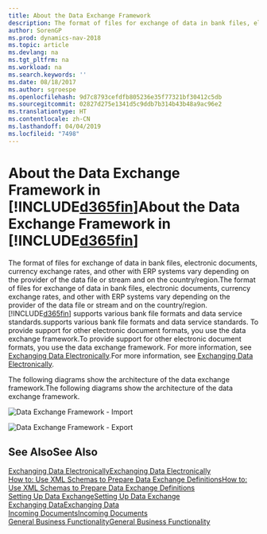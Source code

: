 ```yaml
---
title: About the Data Exchange Framework
description: The format of files for exchange of data in bank files, electronic documents, currency exchange rates, and other with ERP systems vary depending on the provider of the data file or stream and on the country/region.
author: SorenGP
ms.prod: dynamics-nav-2018
ms.topic: article
ms.devlang: na
ms.tgt_pltfrm: na
ms.workload: na
ms.search.keywords: ''
ms.date: 08/18/2017
ms.author: sgroespe
ms.openlocfilehash: 9d7c8793cefdfb805236e35f77321bf30412c5db
ms.sourcegitcommit: 02827d275e1341d5c9ddb7b314b43b48a9ac96e2
ms.translationtype: HT
ms.contentlocale: zh-CN
ms.lasthandoff: 04/04/2019
ms.locfileid: "7498"
---
```

# <a name="about-the-data-exchange-framework-in-included365finincludesd365finmdmd"></a><span data-ttu-id="56b1a-103">About the Data Exchange Framework in [!INCLUDE[d365fin](includes/d365fin_md.md)]</span><span class="sxs-lookup"><span data-stu-id="56b1a-103">About the Data Exchange Framework in [!INCLUDE[d365fin](includes/d365fin_md.md)]</span></span>
<span data-ttu-id="56b1a-104">The format of files for exchange of data in bank files, electronic documents, currency exchange rates, and other with ERP systems vary depending on the provider of the data file or stream and on the country/region.</span><span class="sxs-lookup"><span data-stu-id="56b1a-104">The format of files for exchange of data in bank files, electronic documents, currency exchange rates, and other with ERP systems vary depending on the provider of the data file or stream and on the country/region.</span></span> [!INCLUDE[d365fin](includes/d365fin_md.md)] <span data-ttu-id="56b1a-105">supports various bank file formats and data service standards.</span><span class="sxs-lookup"><span data-stu-id="56b1a-105">supports various bank file formats and data service standards.</span></span> <span data-ttu-id="56b1a-106">To provide support for other electronic document formats, you use the data exchange framework.</span><span class="sxs-lookup"><span data-stu-id="56b1a-106">To provide support for other electronic document formats, you use the data exchange framework.</span></span> <span data-ttu-id="56b1a-107">For more information, see [Exchanging Data Electronically](across-data-exchange.md).</span><span class="sxs-lookup"><span data-stu-id="56b1a-107">For more information, see [Exchanging Data Electronically](across-data-exchange.md).</span></span>    

 <span data-ttu-id="56b1a-108">The following diagrams show the architecture of the data exchange framework.</span><span class="sxs-lookup"><span data-stu-id="56b1a-108">The following diagrams show the architecture of the data exchange framework.</span></span>  

 ![Data Exchange Framework &#45; Import](media/across-data-exchange/dataexchangeframework_import.png)  

 ![Data Exchange Framework &#45; Export](media/across-data-exchange/dataexchangeframework_export.png)  

## <a name="see-also"></a><span data-ttu-id="56b1a-111">See Also</span><span class="sxs-lookup"><span data-stu-id="56b1a-111">See Also</span></span>  
[<span data-ttu-id="56b1a-112">Exchanging Data Electronically</span><span class="sxs-lookup"><span data-stu-id="56b1a-112">Exchanging Data Electronically</span></span>](across-data-exchange.md)  
[<span data-ttu-id="56b1a-113">How to: Use XML Schemas to Prepare Data Exchange Definitions</span><span class="sxs-lookup"><span data-stu-id="56b1a-113">How to: Use XML Schemas to Prepare Data Exchange Definitions</span></span>](across-how-to-use-xml-schemas-to-prepare-data-exchange-definitions.md)  
[<span data-ttu-id="56b1a-114">Setting Up Data Exchange</span><span class="sxs-lookup"><span data-stu-id="56b1a-114">Setting Up Data Exchange</span></span>](across-set-up-data-exchange.md)  
[<span data-ttu-id="56b1a-115">Exchanging Data</span><span class="sxs-lookup"><span data-stu-id="56b1a-115">Exchanging Data</span></span>](across-exchange-data.md)  
[<span data-ttu-id="56b1a-116">Incoming Documents</span><span class="sxs-lookup"><span data-stu-id="56b1a-116">Incoming Documents</span></span>](across-income-documents.md)  
[<span data-ttu-id="56b1a-117">General Business Functionality</span><span class="sxs-lookup"><span data-stu-id="56b1a-117">General Business Functionality</span></span>](ui-across-business-areas.md)  
